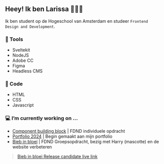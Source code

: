 ## Heey! Ik ben Larissa 👋👩‍💻
Ik ben student op de Hogeschool van Amsterdam en studeer `Frontend Design and Development`. 

### 🔧 Tools
- Sveltekit
- NodeJS
- Adobe CC 
- Figma
- Headless CMS

### 🚀 Code
- HTML
- CSS
- Javascript

### 💻 I’m currently working on ...
- [Component building block](https://github.com/Lmikkers/component-building-block) | FDND individuele opdracht
- [Portfolio 2024](https://github.com/Lmikkers/portfolio-24) | Begin gemaakt aan mijn portfolio 
- [Bieb in bloei](https://github.com/fdnd-agency/buurtcampus-oost/tree/release-candidate-bieb-in-bloei) | FDND Groepsopdracht, bezig met Harry (mascotte) en de website verbeteren
> [Bieb in bloei Release candidate live link](https://buurtcampus-oost-8lzm-git-main-rutgers-projects-27384392.vercel.app/)
<!--
**Lmikkers/Lmikkers** is a ✨ _special_ ✨ repository because its `README.md` (this file) appears on your GitHub profile.

Here are some ideas to get you started:

- 🔭 I’m currently working on ...
- 🌱 I’m currently learning ...
- 👯 I’m looking to collaborate on ...
- 🤔 I’m looking for help with ...
- 💬 Ask me about ...
- 📫 How to reach me: ...
- 😄 Pronouns: ...
- ⚡ Fun fact: ...
-->
